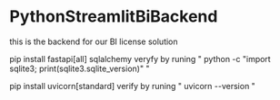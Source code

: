 # PythonStreamlitBiBackend
this is the backend for our BI license solution


pip install fastapi[all] sqlalchemy
veryfy by runing " python -c "import sqlite3; print(sqlite3.sqlite_version)" "


pip install uvicorn[standard]
verify by runing " uvicorn --version "
 

